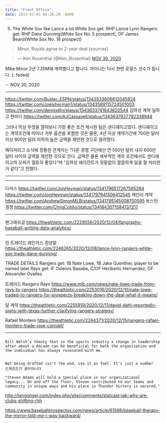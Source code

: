 ```yaml
---
title: "Front Office"
date: 2013-03-01 08:26:28 -0400
---
```


5) The White Sox like Lance a lot
White Sox get: RHP Lance Lynn
Rangers get: RHP Dane Dunning(White Sox No. 5 prospect), OF James Beard(White Sox No. 18 prospect)

> Minor, Royals agree to 2-year deal (sources)

<script async src="//platform.twitter.com/widgets.js" charset="utf-8"></script>
<blockquote class="twitter-tweet" data-lang="en">
  &mdash; Ken Rosenthal (@Ken_Rosenthal)
  <a href="https://twitter.com/Jim_Duquette/status/1333073948813168640">NOV 30, 2020</a>
</blockquote>

Mike Minor 2년 7.25M에 계약했다고 합니다. 마이너는 다시 한번 로얄스 선수가 됩니다.
{:.faded}

 -- NOV 30, 2020

---

https://twitter.com/Buster_ESPN/status/1343533806612045824
https://twitter.com/Joelsherman1/status/1343589115724501003
https://twitter.com/dennistlin/status/1343633741843820544
김하성 계약
딜하고 한마디 https://twitter.com/AJCassavell/status/1343637827792338944

그러나 막상 뚜껑을 열어보니 가장 좋은 조건 제시한 팀은 샌디에이고였다. 샌디에이고는 계약조건에 마이너 거부 옵션을 포함한 것은 물론, 4년 이상 계약기간에 700만 달러 이상 800만 달러 이하의 높은 금액을 제안한 것으로 알려졌다.

메이저리그 소식에 정통한 관계자는 “다른 경쟁 구단에선 연 500만 달러 내지 600만 달러 사이의 금액을 제안한 것으로 안다. 금액은 물론 세부적인 계약 조건에서도 샌디에이고의 오퍼가 월등히 좋았다”며 “김하성 에이전트가 뒷말없이 깔끔하게 일을 잘 처리한 거 같다”고 전했다.

---


---

다저스
https://twitter.com/JonHeyman/status/1341796517267595264
https://twitter.com/JonHeyman/status/1341797941506412545
케인리 계약
https://twitter.com/AndrewSimonMLB/status/1341795145008750595
보스턴 경쟁
https://twitter.com/ChrisCotillo/status/1341843071584137217


---

팬그래프글
https://theathletic.com/2229556/2020/12/04/fangraphs-baseball-writing-data-analytics/

---

린 트레이드 레인저스 흰양말
https://theathletic.com/2246265/2020/12/08/lance-lynn-rangers-white-sox-trade-dane-dunning/

TRADE DETAILS
Rangers get: 1B Nate Lowe, 1B Jake Guenther, player to be named later
Rays get: IF Osleivis Basabe, C/OF Heriberto Hernandez, OF Alexander Ovalles

트레이드 Rangers Rays
https://www.mlb.com/news/nate-lowe-trade-from-rays-to-rangers
https://theathletic.com/2253016/2020/12/10/nate-lowe-traded-to-rangers-for-prospects-breaking-down-the-deal-what-it-means/

달 계약
https://theathletic.com/2255919/2020/12/11/david-dahl-reportedly-signs-with-texas-further-clarifying-rangers-strategy/

Rafael Montero
https://theathletic.com/2264371/2020/12/15/rangers-rafael-montero-trade-jose-corniell/

---


###
```
Bill Walsh’s theory that in the sports industry a change in leadership after about a decade can be beneficial for both the organization and the individual has always resonated with me.


Not being drafted isn't the end, use it as fuel. It's just a number
드래프트가 끝이아니다

"Steven Adams will hold a special place in our organizational legacy... On and off the floor, Steven contributed to our teams and community in unique ways and his place in Thunder history is secured."
```





http://tangotiger.com/index.php/site/comments/statcast-lab-why-are-clubs-shifting-rhh

https://www.baseballprospectus.com/news/article/61566/baseball-therapy-the-mirror-told-me-i-was-backward/

